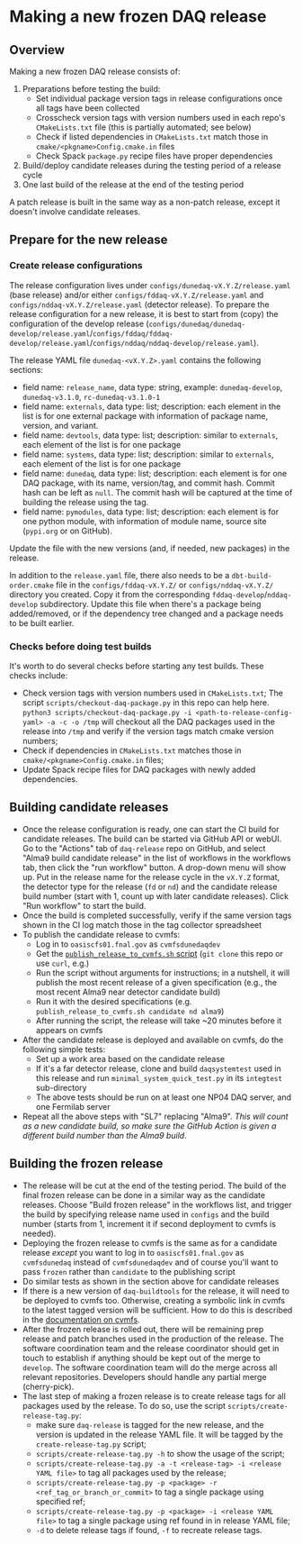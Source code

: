 # Making a new frozen DAQ release

## Overview

Making a new frozen DAQ release consists of:

1. Preparations before testing the build:
    * Set individual package version tags in release configurations once all tags have been collected
    * Crosscheck version tags with version numbers used in each repo's `CMakeLists.txt` file (this is partially automated; see below)
    * Check if listed dependencies in `CMakeLists.txt` match those in `cmake/<pkgname>Config.cmake.in` files
    * Check Spack `package.py` recipe files have proper dependencies 
2. Build/deploy candidate releases during the testing period of a release cycle
3. One last build of the release at the end of the testing period

A patch release is built in the same way as a non-patch release, except it doesn't involve candidate releases.

## Prepare for the new release

### Create release configurations

The release configuration lives under `configs/dunedaq-vX.Y.Z/release.yaml` (base release) and/or either `configs/fddaq-vX.Y.Z/release.yaml` and `configs/nddaq-vX.Y.Z/release.yaml` (detector release). To prepare the release configuration for a new release, it is best to start from (copy) the configuration of the develop release (`configs/dunedaq/dunedaq-develop/release.yaml`/`configs/fddaq/fddaq-develop/release.yaml`/`configs/nddaq/nddaq-develop/release.yaml`).

The release YAML file `dunedaq-<vX.Y.Z>.yaml` contains the following sections:

* field name: `release_name`, data type: string, example: `dunedaq-develop`, `dunedaq-v3.1.0`, `rc-dunedaq-v3.1.0-1`
* field name: `externals`, data type: list; description: each element in the list is for one external package with information of package name, version, and variant.
* field name: `devtools`, data type: list; description: similar to `externals`, each element of the list is for one package
* field name: `systems`, data type: list; description: similar to `externals`, each element of the list is for one package
* field name: `dunedaq`, data type: list; description: each element is for one DAQ package, with its name, version/tag, and commit hash. Commit hash can be left as `null`. The commit hash will be captured at the time of building the release using the tag. 
* field name: `pymodules`, data type: list; description: each element is for one python module, with information of module name, source site (`pypi.org` or on GitHub).

Update the file with the new versions (and, if needed, new packages) in the release.

In addition to the `release.yaml` file, there also needs to be a `dbt-build-order.cmake` file in the `configs/fddaq-vX.Y.Z/` or `configs/nddaq-vX.Y.Z/` directory you created. Copy it from the corresponding `fddaq-develop`/`nddaq-develop` subdirectory. Update this file when there's a package being added/removed, or if the dependency tree changed and a package needs to be built earlier.


### Checks before doing test builds

It's worth to do several checks before starting any test builds. These checks include:

* Check version tags with version numbers used in `CMakeLists.txt`; The script `scripts/checkout-daq-package.py` in this repo can help here. `python3 scripts/checkout-daq-package.py -i <path-to-release-config-yaml> -a -c -o /tmp` will checkout all the DAQ packages used in the release into `/tmp` and verify if the version tags match cmake version numbers;
* Check if dependencies in `CMakeLists.txt` matches those in `cmake/<pkgname>Config.cmake.in` files;
* Update Spack recipe files for DAQ packages with newly added dependencies.

## Building candidate releases

* Once the release configuration is ready, one can start the CI build for candidate releases. The build can be started via GitHub API or webUI. Go to the "Actions" tab of `daq-release` repo on GitHub, and select "Alma9 build candidate release" in the list of workflows in the workflows tab, then click the "run workflow" button. A drop-down menu will show up. Put in the release name for the release cycle in the `vX.Y.Z` format, the detector type for the release (`fd` or `nd`) and the candidate release build number (start with 1, count up with later candidate releases). Click "Run workflow" to start the build. 
* Once the build is completed successfully, verify if the same version tags shown in the CI log match those in the tag collector spreadsheet
* To publish the candidate release to cvmfs:
    * Log in to `oasiscfs01.fnal.gov` as `cvmfsdunedaqdev`
    * Get the [`publish_release_to_cvmfs.sh` script](https://github.com/DUNE-DAQ/daq-release/blob/develop/scripts/cvmfs/publish_release_to_cvmfs.sh) (`git clone` this repo or use `curl`, e.g.)
    * Run the script without arguments for instructions; in a nutshell, it will publish the most recent release of a given specification (e.g., the most recent Alma9 near detector candidate build)
    * Run it with the desired specifications (e.g. `publish_release_to_cvmfs.sh candidate nd alma9`)
    * After running the script, the release will take ~20 minutes before it appears on cvmfs
* After the candidate release is deployed and available on cvmfs, do the following simple tests:
    * Set up a work area based on the candidate release
    * If it's a far detector release, clone and build `daqsystemtest` used in this release and run `minimal_system_quick_test.py` in its `integtest` sub-directory
    * The above tests should be run on at least one NP04 DAQ server, and one Fermilab server
* Repeat all the above steps with "SL7" replacing "Alma9". _This will count as a new candidate build, so make sure the GitHub Action is given a different build number than the Alma9 build_.

## Building the frozen release

* The release will be cut at the end of the testing period. The build of the final frozen release can be done in a similar way as the candidate releases. Choose "Build frozen release" in the workflows list, and trigger the build by specifying release name used in `configs` and the build number (starts from 1, increment it if second deployment to cvmfs is needed).
* Deploying the frozen release to cvmfs is the same as for a candidate release  _except_ you want to log in to `oasiscfs01.fnal.gov` as `cvmfsdunedaq` instead of `cvmfsdunedaqdev` and of course you'll want to pass `frozen` rather than `candidate` to the publishing script
* Do similar tests as shown in the section above for candidate releases
* If there is a new version of `daq-buildtools` for the release, it will need to be deployed to cvmfs too. Otherwise, creating a symbolic link in cvmfs to the latest tagged version will be sufficient. How to do this is described in the [documentation on cvmfs](publish_to_cvmfs.md).
* After the frozen release is rolled out, there will be remaining prep release and patch branches used in the production of the release. The software coordination team and the release coordinator should get in touch to establish if anything should be kept out of the merge to `develop`. The software coordination team will do the merge across all relevant repositories. Developers should handle any partial merge (cherry-pick).
* The last step of making a frozen release is to create release tags for all packages used by the release. To do so, use the script `scripts/create-release-tag.py`:
    * make sure `daq-release` is tagged for the new release, and the version is updated in the release YAML file. It will be tagged by the `create-release-tag.py` script;
    * `scripts/create-release-tag.py -h` to show the usage of the script;
    * `scripts/create-release-tag.py -a -t <release-tag> -i <release YAML file>` to tag all packages used by the release;
    * `scripts/create-release-tag.py -p <package> -r <ref_tag_or_branch_or_commit>` to tag a single package using specified ref;
    * `scripts/create-release-tag.py -p <package> -i <release YAML file>` to tag a single package using ref found in in release YAML file;
    * `-d` to delete release tags if found, `-f` to recreate release tags.
